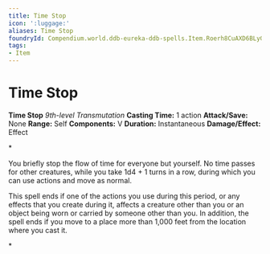 ```yaml
---
title: Time Stop
icon: ':luggage:'
aliases: Time Stop
foundryId: Compendium.world.ddb-eureka-ddb-spells.Item.Roerh8CuAXD6BLyG
tags:
- Item
---
```


# Time Stop

**Time Stop**
_9th-level Transmutation_
**Casting Time:** 1 action
**Attack/Save:** None
**Range:** Self
**Components:** V
**Duration:** Instantaneous
**Damage/Effect:** Effect

*<p>You briefly stop the flow of time for everyone but yourself. No time passes for other creatures, while you take 1d4 + 1 turns in a row, during which you can use actions and move as normal.

This spell ends if one of the actions you use during this period, or any effects that you create during it, affects a creature other than you or an object being worn or carried by someone other than you. In addition, the spell ends if you move to a place more than 1,000 feet from the location where you cast it.</p>*